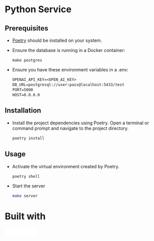 # Python Service

## Prerequisites

- [Poetry](https://python-poetry.org/) should be installed on your system.

- Ensure the database is running in a Docker container:
  ```
  make postgres
  ```

- Ensure you have these environment variables in a .env:
  ```
  OPENAI_API_KEY=<OPEN_AI_KEY>
  DB_URL=postgresql://user:pass@localhost:5433/test
  PORT=5000
  HOST=0.0.0.0
  ```

## Installation

- Install the project dependencies using Poetry. Open a terminal or command prompt and navigate to the project directory.

  ```bash
  poetry install
  ```

## Usage

- Activate the virtual environment created by Poetry.

  ```bash
  poetry shell
  ```

- Start the server

  ```bash
  make server
  ```

# Built with

<img src="images/openai.png" alt="kurama" width="20%" height="20%">
<br/>